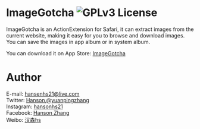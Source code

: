 # ImageGotcha ![GPLv3 License](https://img.shields.io/badge/License-GPLv3-blue.svg)

ImageGotcha is an ActionExtension for Safari, it can extract images from the current website, making it easy for you to browse and download images. You can save the images in app album or in system album.

You can download it on App Store: [ImageGotcha](https://itunes.apple.com/cn/app/imagegotcha/id1384107130)

# Author

E-mail: hansenhs21@live.com  
Twitter: [Hanson,@yuanpingzhang](https://twitter.com/yuanpingzhang)  
Instagram: [hansonhs21](https://www.instagram.com/hansonhs21/)  
Facebook: [Hanson Zhang](https://www.facebook.com/zhang.yuanping.7)  
Weibo: [汉森hs](https://www.weibo.com/hanson21)



